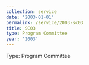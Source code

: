 ```yaml
---
collection: service
date: '2003-01-01'
permalink: /service/2003-sc03
title: SC03
type: Program Committee
year: '2003'
---
```


Type: Program Committee
